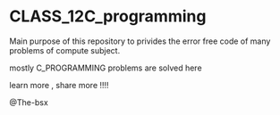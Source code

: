 # CLASS_12C_programming

Main purpose of this repository to privides the error free code of many problems of compute subject.

mostly C_PROGRAMMING problems are solved here 

learn more , share more !!!!

@The-bsx
